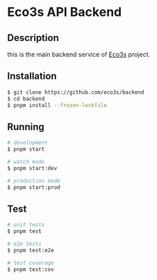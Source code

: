 # Eco3s API Backend

## Description

this is the main backend service of [Eco3s](https://github.com/eco3s) project.

## Installation

```bash
$ git clone https://github.com/eco3s/backend
$ cd backend
$ pnpm install --frozen-lockfile
```

## Running

```bash
# development
$ pnpm start

# watch mode
$ pnpm start:dev

# production mode
$ pnpm start:prod
```

## Test

```bash
# unit tests
$ pnpm test

# e2e tests
$ pnpm test:e2e

# test coverage
$ pnpm test:cov
```
